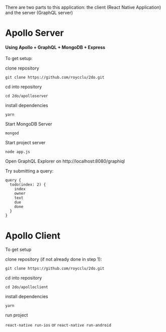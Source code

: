 There are two parts to this application: the
client (React Native Application) and the
server (GraphQL server)

# Apollo Server

#### Using Apollo + GraphQL + MongoDB + Express

To get setup:

clone repository

`git clone https://github.com/roycclu/2do.git`

cd into repository

`cd 2do/apolloserver`

install dependencies

`yarn`

Start MongoDB Server

`mongod`

Start project server

`node app.js`

Open GraphQL Explorer on http://localhost:8080/graphiql

Try submitting a query:
```
query {
  todo(index: 2) {
    index
    owner
    text
    due
    done
  }
}

```


# Apollo Client

To get setup

clone repository (if not already done in step 1):

`git clone https://github.com/roycclu/2do.git`

cd into repository

`cd 2do/apolloclient`

install dependencies

`yarn`

run project

`react-native run-ios` or `react-native run-android`

